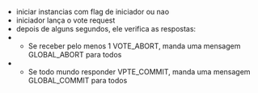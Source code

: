 * iniciar instancias com flag de iniciador ou nao
* iniciador lança o vote request
* depois de alguns segundos, ele verifica as respostas:
* * Se receber pelo menos 1 VOTE_ABORT, manda uma mensagem GLOBAL_ABORT para todos
* * Se todo mundo responder VPTE_COMMIT, manda uma mensagem GLOBAL_COMMIT para todos


